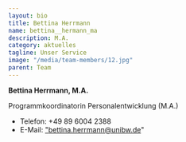 ```yaml
---
layout: bio
title: Bettina Herrmann
name: bettina__hermann_ma
description: M.A.
category: aktuelles
tagline: Unser Service
image: "/media/team-members/12.jpg"
parent: Team
---
```


**Bettina Herrmann, M.A.**

Programmkoordinatorin Personalentwicklung (M.A.)

- Telefon:  +49 89 6004 2388
- E-Mail:  <a href="bettina.herrmann@unibw.de">"bettina.herrmann@unibw.de"</a>
